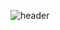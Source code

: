 ![header](https://capsule-render.vercel.app/api?type=waving&color=auto&height=300&section=header&text=Be%20patient&fontSize=90)
